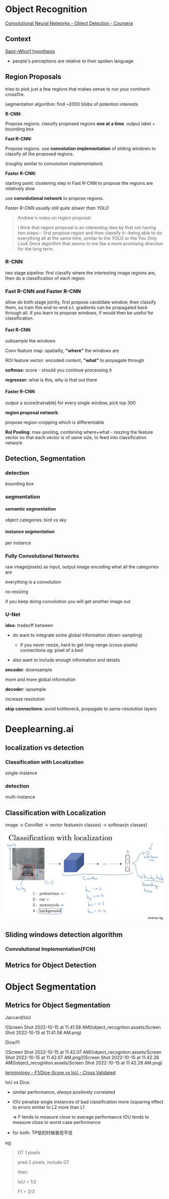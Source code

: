 # Object Recognition

 [Convolutional Neural Networks - Object Detection - Coursera](https://www.coursera.org/learn/convolutional-neural-networks/home/week/3) 

## Context

[Sapir–Whorf hypothesis](https://en.wikipedia.org/wiki/Linguistic_relativity)

- people's perceptions are relative to their spoken language



## Region Proposals

tries to pick just a few regions that makes sense to run your continent crossfire.

segmentation algorithm: find ~2000 blobs of potention interests

**R-CNN:**

Propose regions. classify proposed regions **one at a time**. output label + bounding box

**Fast R-CNN:**

Propose regions. use **convolution implementation** of sliding windows to classify all the proposed regions.

(roughly similar to convolution implementation)

**Faster R-CNN:**

starting point: clustering step in Fast R-CNN to propose the regions are relatively slow

use **convolutional network** to propose regions.

*Faster R-CNN usually still quite slower than YOLO*

> Andrew's notes on region proposal:
>
> I think that region proposal is an interesting idea by that not having two steps-- first propose region and then classify it--being able to do everything all at the same time, similar to the YOLO or the You Only Look Once algorithm that seems to me like a more promising direction for the long term. 



### R-CNN

two stage pipeline: first classify where the interesting image regions are, then do a classification of each region

### Fast R-CNN and Faster R-CNN

allow do both stage jointly, first propose candidate window, then classify them, so train this end-to-end s.t. gradients can be propagated back through all. if you learn to propose windows, if would then be useful for classification. 

#### Fast R-CNN

subsample the windows

Conv feature map: spatiallly, **"where"** the windows are 

ROI feature vector: encoded content, **"what"**  to propagate through

**softmax:** score - should you continue processing it

**regressor:** what is this, why is that out there 

#### Faster R-CNN

output a score(trainable) for every single window, pick top 300

**region proposal network**: 

propose region-cropping which is differentiable

**RoI Pooling:** max-pooling, combining where+what -  reszing the feature vector so that each vector is of same size, to feed into classification network

## Detection, Segmentation

### detection

bounding box

### segmentation

#### semantic segmentation

object categories: bird vs sky

#### instance segmentation

per instance



### Fully Convolutional Networks

raw image(pixels) as input, output image encoding what all the categories are

everything is a convolution

no resizing

if you keep doing convolution you will get another image out



### U-Net

**idea:** tradeoff between

- do want to integrate some global information (down-sampling)
  - if you never resize, hard to get long-range (cross-pixels) connections eg: pixel of a bed

- also want to include enough information and details

**encoder**: downsample

more and more global information

**decoder**: upsample

increase resolution

**skip connections**: avoid bottleneck, propagate to same-resolution layers



# Deeplearning.ai

## localization vs detection

### Classification with Localization

single-instance

### detection

multi-instance

## Classification with Localization

image -> ConvNet -> vector feature(n classes) -> softmax(n classes)

<img src="object_recogniton.assets/Screen Shot 2022-08-24 at 3.06.44 PM.png" alt="Screen Shot 2022-08-24 at 3.06.44 PM" style="zoom:50%;" />

## Sliding windows detection algorithm



### Convolutional Implementation(FCN)

## Metrics for Object Detection 



# Object Segmentation

## Metrics for Object Segmentation

Jaccard/IoU

![Screen Shot 2022-10-15 at 11.41.58 AM](object_recogniton.assets/Screen Shot 2022-10-15 at 11.41.58 AM.png)

Dice/f1

![Screen Shot 2022-10-15 at 11.42.07 AM](object_recogniton.assets/Screen Shot 2022-10-15 at 11.42.07 AM.png)![Screen Shot 2022-10-15 at 11.42.28 AM](object_recogniton.assets/Screen Shot 2022-10-15 at 11.42.28 AM.png)

 [terminology - F1/Dice-Score vs IoU - Cross Validated](https://stats.stackexchange.com/questions/273537/f1-dice-score-vs-iou/276144#276144)  

IoU vs Dice:

- similar performance, *always* positively correlated

- IOU penalize single instances of bad classification more (squaring effect to errors similar to L2 more than L1

  ⇒ F tends to measure close to average performance IOU tends to measure close to worst case performance 

- for both: TP低的时候表现不佳

eg:

>  GT 1 pixels
>
> pred 2 pixels, include GT
>
> then:
>
> IoU = 1/2
>
> F1 = 2/3
